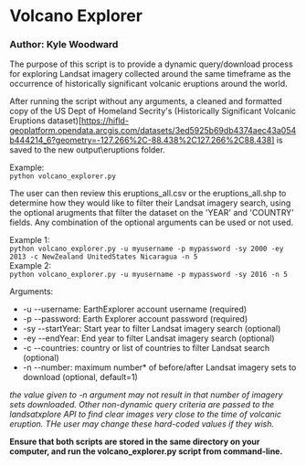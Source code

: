 # Volcano Explorer
### Author: Kyle Woodward

The purpose of this script is to provide a dynamic query/download process
for exploring Landsat imagery collected around the same timeframe as the occurrence of
historically significant volcanic eruptions around the world. 

After running the script without any arguments, a cleaned and formatted copy of 
the US Dept of Homeland Secrity's (Historically Significant Volcanic Eruptions dataset)[https://hifld-geoplatform.opendata.arcgis.com/datasets/3ed5925b69db4374aec43a054b444214_6?geometry=-127.266%2C-88.438%2C127.266%2C88.438] is saved to the new output\eruptions folder.

Example:\
`python volcano_explorer.py`

The user can then review this eruptions_all.csv or the eruptions_all.shp to determine how they 
would like to filter their Landsat imagery search, using the optional arugments that filter the dataset on the 'YEAR'
and 'COUNTRY' fields. Any combination of the optional arguments can be used or not used.

Example 1:\
`python volcano_explorer.py -u myusername -p mypassword -sy 2000 -ey 2013 -c NewZealand UnitedStates Nicaragua -n 5`\
Example 2:\
`python volcano_explorer.py -u myusername -p mypassword -sy 2016 -n 5`

Arguments:
* -u --username: EarthExplorer account username (required)
* -p --password: Earth Explorer account password (required)
* -sy --startYear: Start year to filter Landsat imagery search (optional)
* -ey --endYear: End year to filter Landsat imagery search (optional)
* -c --countries: country or list of countries to filter Landsat search (optional)
* -n --number: maximum number* of before/after Landsat imagery sets to download (optional, default=1)


 _the value given to -n argument may not result in that number of imagery sets downloaded.
    Other non-dynamic query criteria are passed to the landsatxplore API to find
    clear images very close to the time of volcanic eruption. THe user may change
    these hard-coded values if they wish._
    
**Ensure that both scripts are stored in the same directory on your computer, and run the volcano_explorer.py script from command-line.**

